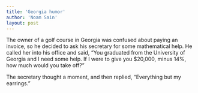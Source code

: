 ```yaml
---
title: 'Georgia humor'
author: 'Noam Sain'
layout: post
---
```


The owner of a golf course in Georgia was confused about paying an invoice, so he decided to ask his secretary for some mathematical help. He called her into his office and said, “You graduated from the University of Georgia and I need some help. If I were to give you $20,000, minus 14%, how much would you take off?”

The secretary thought a moment, and then replied, “Everything but my earrings.”